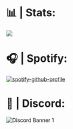 # 📊 | Stats:
![](https://github-readme-stats.vercel.app/api?username=costliness&show_icons=true&theme=dark)

# 🎧 | Spotify:
[![spotify-github-profile](https://spotify-github-profile.vercel.app/api/view?uid=21iaphpwcb2zcl7goxny3iq5i&cover_image=true&theme=novatorem)](https://github.com/kittinan/spotify-github-profile)

# 💬 | Discord:
![Discord Banner 1](https://discordapp.com/api/guilds/800224582656983092/widget.png?style=banner1)
